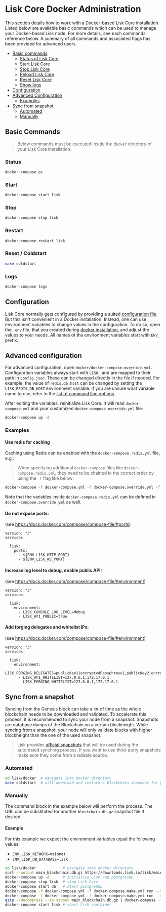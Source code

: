 # Lisk Core Docker Administration

This section details how to work with a Docker-based Lisk Core installation.
Listed below are available basic commands which can be used to manage your Docker-based Lisk node.
For more details, see each commands reference below.
A summary of all commands and associated flags has been provided for advanced users.

- [Basic commands](#basic-commands)
  * [Status of Lisk Core](#status)
  * [Start Lisk Core](#start)
  * [Stop Lisk Core](#stop)
  * [Reload Lisk Core](#reload)
  * [Reset Lisk Core](#reset--coldstart)
  * [Show logs](#logs)
- [Configuration](#configuration)
- [Advanced Configuration](#advanced-configuration)
  * [Examples](#examples)
- [Sync from snapshot](#sync-from-snapshot)
  * [Automated](#automated)
  * [Manually](#manually)

## Basic Commands

> Below commands must be executed inside the `docker` directory of your Lisk Core installation.


### Status

```bash
docker-compose ps
```

### Start

```bash
docker-compose start lisk
```

### Stop

```bash
docker-compose stop lisk
```

### Restart

```bash
docker-compose restart lisk
```

### Reset / Coldstart

```bash
make coldstart
```

### Logs

```bash
docker-compose logs
```

## Configuration

Lisk Core normally gets configured by providing a suited [configuration file](../configuration.md).
But this isn't convenient in a Docker installation.
Instead, one can use environment variables to change values in the configuration.
To do so, open the `.env` file, that you created during [docker installation](../setup/docker.md#installation), and adjust the values to your needs.
All names of the environment variables start with `ENV_` prefix.

## Advanced configuration

For advanced configuration, open `docker/docker-compose.override.yml`.
Configuration variables always start with `LISK_` and are mapped to their path in `config.json`.
These can be changed directly in the file if needed.
For example, the value of `redis.db.host` can be changed by setting the `LISK_REDIS_DB_HOST` environment variable.
If you are unsure what variable name to use, refer to the [list of command line options](source.md#command-line-options). 

After editing the variables, reinitialize Lisk Core. It will read `docker-compose.yml` and your customized `docker-compose.override.yml` file:

```bash
docker-compose up -d
```

### Examples

#### Use redis for caching

Caching using Redis can be enabled with the `docker-compose.redis.yml` file, e.g.:

> When specifying additional `docker-compose` files like `docker-compose.redis.yml`, they need to be chained in the correct order by using the `-f` flag like below:

```bash
docker-compose -f docker-compose.yml -f docker-compose.override.yml -f docker-compose.redis.yml up -d
```

Note that the variables inside `docker-compose.redis.yml` can be defined in `docker-compose.override.yml` as well.

#### Do not expose ports:

(see https://docs.docker.com/compose/compose-file/#ports)

```
version: "3"
services:

  lisk:
    ports:
      - ${ENV_LISK_HTTP_PORT}
      - ${ENV_LISK_WS_PORT}
```

#### Increase log level to debug, enable public API:

(see https://docs.docker.com/compose/compose-file/#environment)

```
version: "3"
services:

  lisk:
    environment:
      - LISK_CONSOLE_LOG_LEVEL=debug
      - LISK_API_PUBLIC=true
```

#### Add forging delegates and whitelist IPs:

(see https://docs.docker.com/compose/compose-file/#environment)

```
version: "3"
services:

  lisk:
    environment:
      - LISK_FORGING_DELEGATES=publicKey1|encryptedPassphrase1,publicKey2|encryptedPassphrase2
      - LISK_API_WHITELIST=127.0.0.1,172.17.0.1
      - LISK_FORGING_WHITELIST=127.0.0.1,172.17.0.1
```

## Sync from a snapshot

Syncing from the Genesis block can take a lot of time as the whole blockchain needs to be downloaded and validated.
To accelerate this process, it is recommended to sync your node from a snapshot.
Snapshots are database dumps of the Blockchain on a certain blockheight. While syncing from a snapshot, your node will only validate blocks with higher blockheight than the one of the used snapshot.

> Lisk provides [official snapshots](https://downloads.lisk.io/lisk/) that will be used during the automated synching process. If you want to use third-party snapshots make sure they come from a reliable source.

### Automated

```bash
cd lisk/docker  # navigate into docker directory
make coldstart  # will download and restore a blockchain snapshot for you
```

### Manually

The command block in the example below will perform the process. The URL can be substituted for another `blockchain.db.gz` snapshot file if desired.

#### Example

For this example we expect the environment variables equal the following values:

- `ENV_LISK_NETWORK=mainnet`
- `ENV_LISK_DB_DATABASE=lisk`

```bash
cd lisk/docker            # navigate into docker directory
curl --output main_blockchain.db.gz https://downloads.lisk.io/lisk/main/blockchain.db.gz  # download and save the blockchain snapshot
docker-compose up -d      # initialize Lisk and postgreSQL
docker-compose stop lisk  # stop Lisk Core
docker-compose start db   # start postgreSQL
docker-compose -f docker-compose.yml -f docker-compose.make.yml run --rm db-task dropdb --if-exists lisk # drop old database
docker-compose -f docker-compose.yml -f docker-compose.make.yml run --rm db-task createdb lisk           # create fresh database
gzip --decompress --to-stdout main_blockchain.db.gz | docker-compose -f docker-compose.yml -f docker-compose.make.yml run --rm db-task psql >/dev/null # import snapshot into database
docker-compose start lisk # start Lisk container
```
